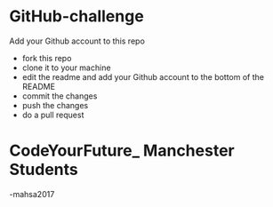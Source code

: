 # GitHub-challenge

Add your Github account to this repo 
- fork this repo
- clone it to your machine
- edit the readme and add your Github account to the bottom of the README 
- commit the changes 
- push the changes
- do a pull request


# CodeYourFuture_ Manchester Students

-mahsa2017 
